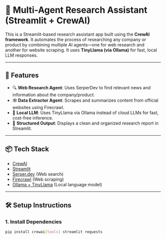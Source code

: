 # 🧠 Multi-Agent Research Assistant (Streamlit + CrewAI)

This is a Streamlit-based research assistant app built using the **CrewAI framework**. It automates the process of researching any company or product by combining multiple AI agents—one for web research and another for website scraping. It uses **TinyLlama (via Ollama)** for fast, local LLM responses.

---

## 🚀 Features

- 🔍 **Web Research Agent**: Uses SerperDev to find relevant news and information about the company/product.
- 🕸 **Data Extractor Agent**: Scrapes and summarizes content from official websites using Firecrawl.
- 🤖 **Local LLM**: Uses TinyLlama via Ollama instead of cloud LLMs for fast, cost-free inference.
- 🧾 **Structured Output**: Displays a clean and organized research report in Streamlit.

---

## 📦 Tech Stack

- [CrewAI](https://docs.crewai.com/)
- [Streamlit](https://streamlit.io/)
- [Serper.dev](https://serper.dev/) (Web search)
- [Firecrawl](https://firecrawl.dev/) (Web scraping)
- [Ollama + TinyLlama](https://ollama.com/) (Local language model)

---

## 🛠️ Setup Instructions

### 1. Install Dependencies

```bash
pip install crewai[tools] streamlit requests
